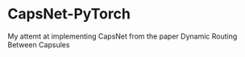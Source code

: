 # CapsNet-PyTorch
My attemt at implementing CapsNet from the paper Dynamic Routing Between Capsules
